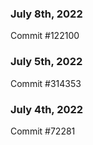### July 8th, 2022

Commit #122100

### July 5th, 2022

Commit #314353


### July 4th, 2022

Commit #72281
